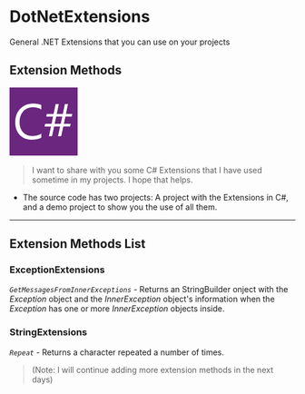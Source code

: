 # DotNetExtensions
General .NET Extensions that you can use on your projects

## Extension Methods
![C# Logo](/images/CSharp.png)

> I want to share with you  some C# Extensions that I have used sometime in my projects.
> I hope that helps.

* The source code has two projects:
A project with the Extensions in C#, and a demo project to show you the use of all them.

***

## Extension Methods List

### **ExceptionExtensions**
*`GetMessagesFromInnerExceptions`* - Returns an StringBuilder onject with the *Exception* object and the *InnerException* object's information when the *Exception* has one or more *InnerException* objects inside.

### **StringExtensions** 
*`Repeat`* - Returns a character repeated a number of times.

> (Note: I will continue adding more extension methods in the next days)
